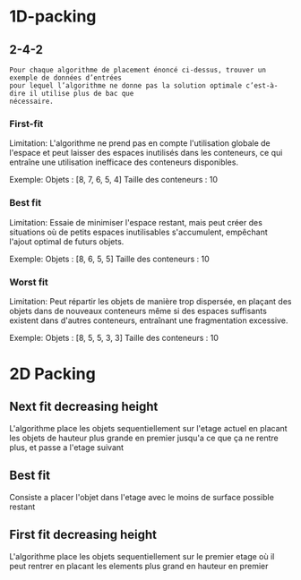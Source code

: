 # 1D-packing
## 2-4-2
    Pour chaque algorithme de placement énoncé ci-dessus, trouver un exemple de données d’entrées
    pour lequel l’algorithme ne donne pas la solution optimale c’est-à-dire il utilise plus de bac que
    nécessaire.
### First-fit
Limitation:
L'algorithme ne prend pas en compte l'utilisation globale de l'espace et peut laisser des espaces inutilisés dans les conteneurs, ce qui entraîne une utilisation inefficace des conteneurs disponibles.

Exemple: 
Objets : [8, 7, 6, 5, 4]
Taille des conteneurs : 10

### Best fit
Limitation:
Essaie de minimiser l'espace restant, mais peut créer des situations où de petits espaces inutilisables s'accumulent, empêchant l'ajout optimal de futurs objets.

Exemple:
Objets : [8, 6, 5, 5]
Taille des conteneurs : 10

### Worst fit
Limitation:
Peut répartir les objets de manière trop dispersée, en plaçant des objets dans de nouveaux conteneurs même si des espaces suffisants existent dans d'autres conteneurs, entraînant une fragmentation excessive.

Exemple:
Objets : [8, 5, 5, 3, 3]
Taille des conteneurs : 10

# 2D Packing
## Next fit decreasing height
L'algorithme place les objets sequentiellement sur l'etage actuel en placant les objets de hauteur plus grande en premier jusqu'a ce que ça ne rentre plus, et passe a l'etage suivant

## Best fit
Consiste a placer l'objet dans l'etage avec le moins de surface possible restant

## First fit decreasing height
L'algorithme place les objets sequentiellement sur le premier etage où il peut rentrer en placant les elements plus grand en hauteur en premier

## 
